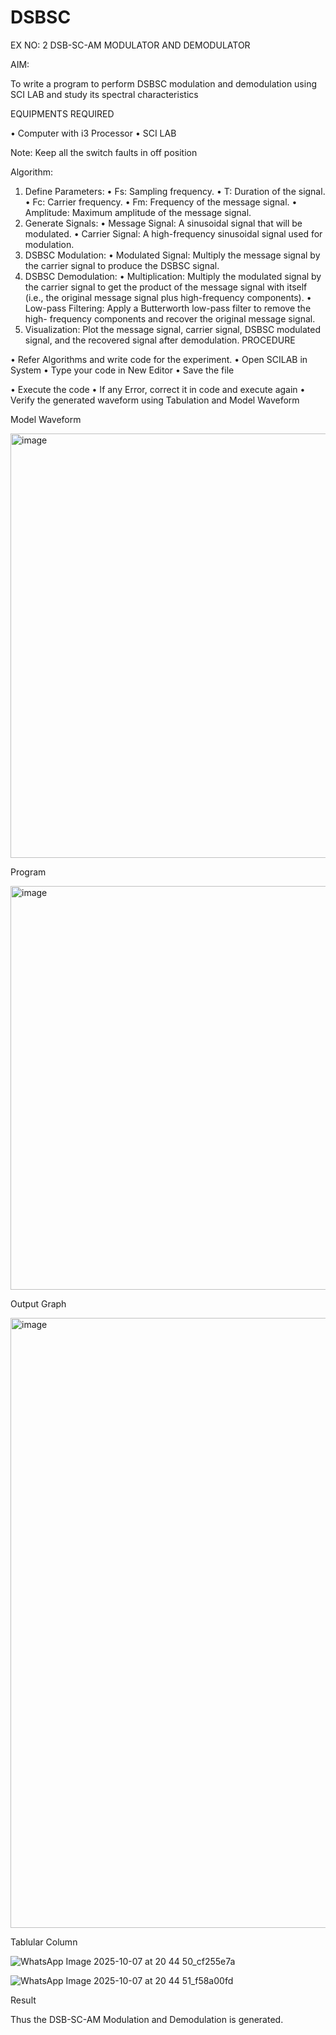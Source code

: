 # DSBSC


EX NO: 2	DSB-SC-AM MODULATOR AND DEMODULATOR

AIM:

To write a program to perform DSBSC modulation and demodulation using SCI LAB and study its spectral characteristics

EQUIPMENTS REQUIRED

•	Computer with i3 Processor
•	SCI LAB

Note: Keep all the switch faults in off position

Algorithm:

1.	Define Parameters:
•	Fs: Sampling frequency.
•	T: Duration of the signal.
•	Fc: Carrier frequency.
•	Fm: Frequency of the message signal.
•	Amplitude: Maximum amplitude of the message signal.
2.	Generate Signals:
•	Message Signal: A sinusoidal signal that will be modulated.
•	Carrier Signal: A high-frequency sinusoidal signal used for modulation.
3.	DSBSC Modulation:
•	Modulated Signal: Multiply the message signal by the carrier signal to produce the DSBSC signal.
4.	DSBSC Demodulation:
•	Multiplication: Multiply the modulated signal by the carrier signal to get the product of the message signal with itself (i.e., the original message signal plus high-frequency components).
•	Low-pass Filtering: Apply a Butterworth low-pass filter to remove the high- frequency components and recover the original message signal.
5.	Visualization:
Plot the message signal, carrier signal, DSBSC modulated signal, and the recovered signal after demodulation.
PROCEDURE

•	Refer Algorithms and write code for the experiment.
•	Open SCILAB in System
•	Type your code in New Editor
•	Save the file
 
•	Execute the code
•	If any Error, correct it in code and execute again
•	Verify the generated waveform using Tabulation and Model Waveform

Model Waveform

<img width="703" height="679" alt="image" src="https://github.com/user-attachments/assets/e7c7c7f8-ccf2-41ac-b1f3-325989941a6f" />

Program

<img width="712" height="646" alt="image" src="https://github.com/user-attachments/assets/185dfd11-f69b-4f3e-9e53-90c89479c145" />


Output Graph

<img width="1539" height="976" alt="image" src="https://github.com/user-attachments/assets/565f20b8-521d-4ff9-91a2-0cbb833c2a25" />



Tablular Column

![WhatsApp Image 2025-10-07 at 20 44 50_cf255e7a](https://github.com/user-attachments/assets/64a794a3-7d7c-48bd-a517-5a9fe9f07623)

![WhatsApp Image 2025-10-07 at 20 44 51_f58a00fd](https://github.com/user-attachments/assets/f5baff1b-0837-407d-bfb6-fbb95cea3b48)



Result

Thus the DSB-SC-AM Modulation and Demodulation is generated.

